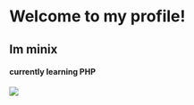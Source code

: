 <h1>Welcome to my profile!</h1>
<h2>Im minix</h2>
<h4>currently learning PHP</h4>
<img src="https://upload.wikimedia.org/wikipedia/commons/thumb/2/27/PHP-logo.svg/297px-PHP-logo.svg.png">
